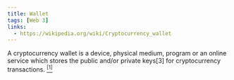 ```yaml
---
title: Wallet
tags: [Web 3]
links:
  - https://wikipedia.org/wiki/Cryptocurrency_wallet
---
```


A cryptocurrency wallet is a device, physical medium, program or an online service which stores the public and/or private keys[3] for cryptocurrency transactions. [<sup>[1]</sup>]({{page.links[0]}})
